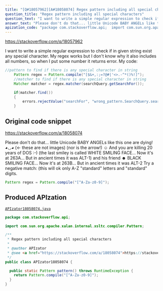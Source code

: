 ```yaml
---
title: "[Q#18057962][A#18058074] Regex pattern including all special characters"
question_title: "Regex pattern including all special characters"
question_text: "I want to write a simple regular expression to check if in given string exist any special character. My regex works but I don't know why it also includes all numbers, so when I put some number it returns error. My code:"
answer_text: "Please don't do that... little Unicode BABY ANGELs like this one  are dying! ◕◡◕ (← these are not images) (nor is the arrow!) ☺ And you are killing 20 years of DOS :-) (the last smiley is called WHITE SMILING FACE... Now it's at 263A... But in ancient times it was ALT-1) and his friend ☻ BLACK SMILING FACE... Now it's at 263B... But in ancient times it was ALT-2 Try a negative match: (this will ok only A-Z \"standard\" letters and \"standard\" digits."
apization_code: "package com.stackoverflow.api;  import com.sun.org.apache.xalan.internal.xsltc.compiler.Pattern;  /**  * Regex pattern including all special characters  *  * @author APIzator  * @see <a href=\"https://stackoverflow.com/a/18058074\">https://stackoverflow.com/a/18058074</a>  */ public class APIzator18058074 {    public static Pattern pattern() throws RuntimeException {     return Pattern.compile(\"[^A-Za-z0-9]\");   } }"
---
```


https://stackoverflow.com/q/18057962

I want to write a simple regular expression to check if in given string exist any special character. My regex works but I don&#x27;t know why it also includes all numbers, so when I put some number it returns error.
My code:


```java
//pattern to find if there is any special character in string
    Pattern regex = Pattern.compile("[$&+,:;=?@#|'<>.-^*()%!]");
    //matcher to find if there is any special character in string
    Matcher matcher = regex.matcher(searchQuery.getSearchFor());

    if(matcher.find())
    {
        errors.rejectValue("searchFor", "wrong_pattern.SearchQuery.searchForSpecialCharacters","Special characters are not allowed!");
    }
```


## Original code snippet

https://stackoverflow.com/a/18058074

Please don&#x27;t do that... little Unicode BABY ANGELs like this one  are dying! ◕◡◕ (← these are not images) (nor is the arrow!)
☺ And you are killing 20 years of DOS :-) (the last smiley is called WHITE SMILING FACE... Now it&#x27;s at 263A... But in ancient times it was ALT-1)
and his friend
☻ BLACK SMILING FACE... Now it&#x27;s at 263B... But in ancient times it was ALT-2
Try a negative match:
(this will ok only A-Z &quot;standard&quot; letters and &quot;standard&quot; digits.

```java
Pattern regex = Pattern.compile("[^A-Za-z0-9]");
```

## Produced APIzation

[`APIzator18058074.java`](https://github.com/pasqualesalza/apization-temp-data/raw/master/apizations/java/APIzator18058074.java)

```java
package com.stackoverflow.api;

import com.sun.org.apache.xalan.internal.xsltc.compiler.Pattern;

/**
 * Regex pattern including all special characters
 *
 * @author APIzator
 * @see <a href="https://stackoverflow.com/a/18058074">https://stackoverflow.com/a/18058074</a>
 */
public class APIzator18058074 {

  public static Pattern pattern() throws RuntimeException {
    return Pattern.compile("[^A-Za-z0-9]");
  }
}

```